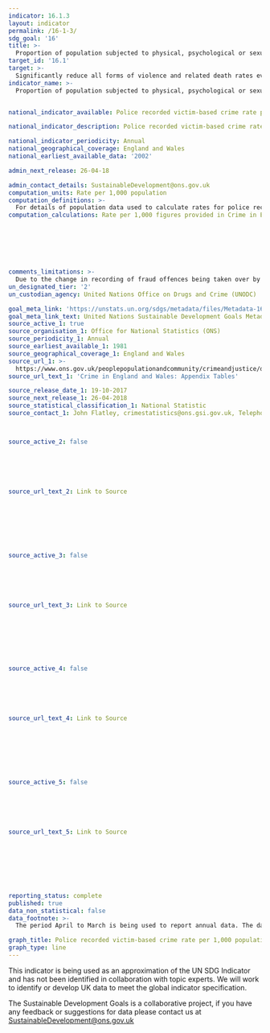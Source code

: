 ```yaml
---
indicator: 16.1.3
layout: indicator
permalink: /16-1-3/
sdg_goal: '16'
title: >-
  Proportion of population subjected to physical, psychological or sexual violence in the previous 12 months
target_id: '16.1'
target: >-
  Significantly reduce all forms of violence and related death rates everywhere
indicator_name: >-
  Proportion of population subjected to physical, psychological or sexual violence in the previous 12 months


national_indicator_available: Police recorded victim-based crime rate per 1,000 population

national_indicator_description: Police recorded victim-based crime rate per 1,000 population

national_indicator_periodicity: Annual
national_geographical_coverage: England and Wales
national_earliest_available_data: '2002'

admin_next_release: 26-04-18

admin_contact_details: SustainableDevelopment@ons.gov.uk
computation_units: Rate per 1,000 population
computation_definitions: >-
  For details of population data used to calculate rates for police recorded crime see Section 8.3 of the <a href = "https://www.ons.gov.uk/peoplepopulationandcommunity/crimeandjustice/methodologies/crimeandjusticemethodology">User Guide</a>. For a full range of offences included within each offence group see <a href = "https://www.ons.gov.uk/file?uri=/peoplepopulationandcommunity/crimeandjustice/datasets/crimeinenglandandwalesappendixtables/yearendingseptember2017/appendixtablesyearendingseptember2017v3.xls">Appendix table A4 and A4 notes in source data (xls file)</a>.
computation_calculations: Rate per 1,000 figures provided in Crime in England and Wales source.







comments_limitations: >-
  Due to the change in recording of fraud offences being taken over by Action Fraud, caution should be applied when comparing data over this transitional period and with earlier years. <a href = "https://www.ons.gov.uk/peoplepopulationandcommunity/crimeandjustice/methodologies/crimeandjusticemethodology">The User Guide</a> provides more details including information on transfer date to Action Fraud for each force. 
un_designated_tier: '2'
un_custodian_agency: United Nations Office on Drugs and Crime (UNODC)

goal_meta_link: 'https://unstats.un.org/sdgs/metadata/files/Metadata-16-01-03.pdf '
goal_meta_link_text: United Nations Sustainable Development Goals Metadata (PDF 217 KB)
source_active_1: true
source_organisation_1: Office for National Statistics (ONS)
source_periodicity_1: Annual
source_earliest_available_1: 1981
source_geographical_coverage_1: England and Wales
source_url_1: >-
  https://www.ons.gov.uk/peoplepopulationandcommunity/crimeandjustice/datasets/crimeinenglandandwalesappendixtables
source_url_text_1: 'Crime in England and Wales: Appendix Tables'

source_release_date_1: 19-10-2017
source_next_release_1: 26-04-2018
source_statistical_classification_1: National Statistic
source_contact_1: John Flatley, crimestatistics@ons.gsi.gov.uk, Telephone +44 (0)20 7592 8695



source_active_2: false






source_url_text_2: Link to Source








source_active_3: false






source_url_text_3: Link to Source








source_active_4: false






source_url_text_4: Link to Source








source_active_5: false






source_url_text_5: Link to Source








reporting_status: complete
published: true
data_non_statistical: false
data_footnote: >-
  The period April to March is being used to report annual data. The date on the X axis is the year at the start of the period

graph_title: Police recorded victim-based crime rate per 1,000 population
graph_type: line
---
```

This indicator is being used as an approximation of the UN SDG Indicator and has not been identified in collaboration with topic experts. We will work to identify or develop UK data to meet the global indicator specification.
  
The Sustainable Development Goals is a collaborative project, if you have any feedback or suggestions for data please contact us at <SustainableDevelopment@ons.gov.uk>


